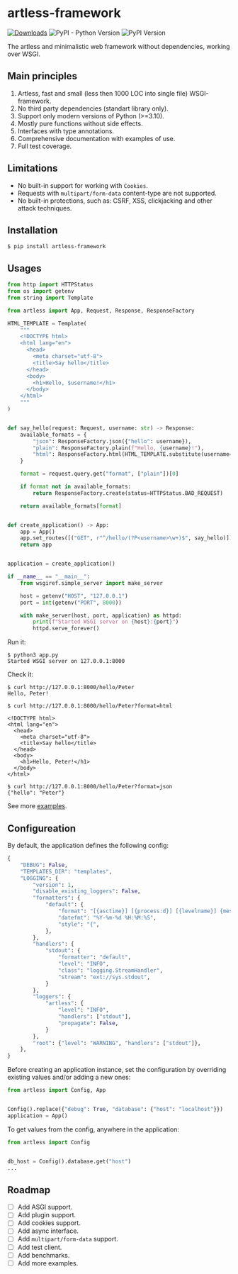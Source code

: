 # artless-framework

<!-- ![Build Status](https://github.com/p3t3rbr0/py3-artless-framework/actions/workflows/ci.yaml/badge.svg?branch=master) -->
[![Downloads](https://static.pepy.tech/badge/artless-framework)](https://pepy.tech/project/artless-framework)
![PyPI - Python Version](https://img.shields.io/pypi/pyversions/artless-framework)
![PyPI Version](https://img.shields.io/pypi/v/artless-framework)
<!-- [![Code Coverage](https://codecov.io/gh/p3t3rbr0/py3-artless-framework/graph/badge.svg?token=N7J33ZOKVO)](https://codecov.io/gh/p3t3rbr0/py3-artless-framework) -->
<!-- [![Maintainability](https://api.codeclimate.com/v1/badges/76cc047808f3dc53de01/maintainability)](https://codeclimate.com/github/p3t3rbr0/py3-artless-framework/maintainability) -->

The artless and minimalistic web framework without dependencies, working over WSGI.

## Main principles

1. Artless, fast and small (less then 1000 LOC into single file) WSGI-framework.
2. No third party dependencies (standart library only).
3. Support only modern versions of Python (>=3.10).
4. Mostly pure functions without side effects.
5. Interfaces with type annotations.
6. Comprehensive documentation with examples of use.
7. Full test coverage.

## Limitations

* No built-in support for working with `Cookies`.
* Requests with `multipart/form-data` content-type are not supported.
* No built-in protections, such as: CSRF, XSS, clickjacking and other attack techniques.

## Installation

``` shellsession
$ pip install artless-framework
```

## Usages

``` python
from http import HTTPStatus
from os import getenv
from string import Template

from artless import App, Request, Response, ResponseFactory

HTML_TEMPLATE = Template(
    """
    <!DOCTYPE html>
    <html lang="en">
      <head>
        <meta charset="utf-8">
        <title>Say hello</title>
      </head>
      <body>
        <h1>Hello, $username!</h1>
      </body>
    </html>
    """
)


def say_hello(request: Request, username: str) -> Response:
    available_formats = {
        "json": ResponseFactory.json({"hello": username}),
        "plain": ResponseFactory.plain(f"Hello, {username}!"),
        "html": ResponseFactory.html(HTML_TEMPLATE.substitute(username=username)),
    }

    format = request.query.get("format", ["plain"])[0]

    if format not in available_formats:
        return ResponseFactory.create(status=HTTPStatus.BAD_REQUEST)

    return available_formats[format]


def create_application() -> App:
    app = App()
    app.set_routes([("GET", r"^/hello/(?P<username>\w+)$", say_hello)])
    return app


application = create_application()

if __name__ == "__main__":
    from wsgiref.simple_server import make_server

    host = getenv("HOST", "127.0.0.1")
    port = int(getenv("PORT", 8000))

    with make_server(host, port, application) as httpd:
        print(f"Started WSGI server on {host}:{port}")
        httpd.serve_forever()
```

Run it:

``` shellsession
$ python3 app.py
Started WSGI server on 127.0.0.1:8000
```

Check it:

``` shellsession
$ curl http://127.0.0.1:8000/hello/Peter
Hello, Peter!

$ curl http://127.0.0.1:8000/hello/Peter?format=html

<!DOCTYPE html>
<html lang="en">
  <head>
    <meta charset="utf-8">
    <title>Say hello</title>
  </head>
  <body>
    <h1>Hello, Peter!</h1>
  </body>
</html>

$ curl http://127.0.0.1:8000/hello/Peter?format=json
{"hello": "Peter"}
```

See more [examples](https://git.peterbro.su/peter/py3-artless-framework/src/branch/master/examples).

## Configureation

By default, the application defines the following config:

``` python
{
    "DEBUG": False,
    "TEMPLATES_DIR": "templates",
    "LOGGING": {
        "version": 1,
        "disable_existing_loggers": False,
        "formatters": {
            "default": {
                "format": "[{asctime}] [{process:d}] [{levelname}] {message}",
                "datefmt": "%Y-%m-%d %H:%M:%S",
                "style": "{",
            },
        },
        "handlers": {
            "stdout": {
                "formatter": "default",
                "level": "INFO",
                "class": "logging.StreamHandler",
                "stream": "ext://sys.stdout",
            }
        },
        "loggers": {
            "artless": {
                "level": "INFO",
                "handlers": ["stdout"],
                "propagate": False,
            }
        },
        "root": {"level": "WARNING", "handlers": ["stdout"]},
    },
}
```

Before creating an application instance, set the configuration by overriding existing values ​​and/or adding a new ones:

``` python
from artless import Config, App


Config().replace({"debug": True, "database": {"host": "localhost"}})
application = App()
```

To get values ​​from the config, anywhere in the application:

``` python
from artless import Config


db_host = Config().database.get("host")
...
```

## Roadmap

- [ ] Add ASGI support.
- [ ] Add plugin support.
- [ ] Add cookies support.
- [ ] Add async interface.
- [ ] Add `multipart/form-data` support.
- [ ] Add test client.
- [ ] Add benchmarks.
- [ ] Add more examples.
